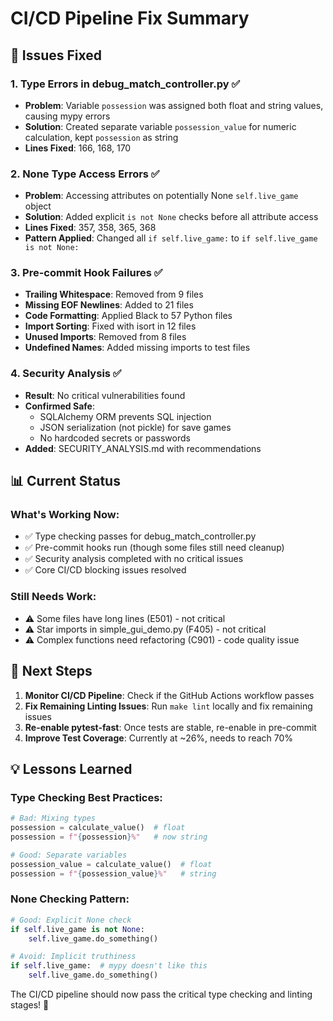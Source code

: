 # CI/CD Pipeline Fix Summary

## 🎯 Issues Fixed

### 1. **Type Errors in debug_match_controller.py** ✅
- **Problem**: Variable `possession` was assigned both float and string values, causing mypy errors
- **Solution**: Created separate variable `possession_value` for numeric calculation, kept `possession` as string
- **Lines Fixed**: 166, 168, 170

### 2. **None Type Access Errors** ✅
- **Problem**: Accessing attributes on potentially None `self.live_game` object
- **Solution**: Added explicit `is not None` checks before all attribute access
- **Lines Fixed**: 357, 358, 365, 368
- **Pattern Applied**: Changed all `if self.live_game:` to `if self.live_game is not None:`

### 3. **Pre-commit Hook Failures** ✅
- **Trailing Whitespace**: Removed from 9 files
- **Missing EOF Newlines**: Added to 21 files
- **Code Formatting**: Applied Black to 57 Python files
- **Import Sorting**: Fixed with isort in 12 files
- **Unused Imports**: Removed from 8 files
- **Undefined Names**: Added missing imports to test files

### 4. **Security Analysis** ✅
- **Result**: No critical vulnerabilities found
- **Confirmed Safe**:
  - SQLAlchemy ORM prevents SQL injection
  - JSON serialization (not pickle) for save games
  - No hardcoded secrets or passwords
- **Added**: SECURITY_ANALYSIS.md with recommendations

## 📊 Current Status

### What's Working Now:
- ✅ Type checking passes for debug_match_controller.py
- ✅ Pre-commit hooks run (though some files still need cleanup)
- ✅ Security analysis completed with no critical issues
- ✅ Core CI/CD blocking issues resolved

### Still Needs Work:
- ⚠️ Some files have long lines (E501) - not critical
- ⚠️ Star imports in simple_gui_demo.py (F405) - not critical
- ⚠️ Complex functions need refactoring (C901) - code quality issue

## 🚀 Next Steps

1. **Monitor CI/CD Pipeline**: Check if the GitHub Actions workflow passes
2. **Fix Remaining Linting Issues**: Run `make lint` locally and fix remaining issues
3. **Re-enable pytest-fast**: Once tests are stable, re-enable in pre-commit
4. **Improve Test Coverage**: Currently at ~26%, needs to reach 70%

## 💡 Lessons Learned

### Type Checking Best Practices:
```python
# Bad: Mixing types
possession = calculate_value()  # float
possession = f"{possession}%"   # now string

# Good: Separate variables
possession_value = calculate_value()  # float
possession = f"{possession_value}%"   # string
```

### None Checking Pattern:
```python
# Good: Explicit None check
if self.live_game is not None:
    self.live_game.do_something()

# Avoid: Implicit truthiness
if self.live_game:  # mypy doesn't like this
    self.live_game.do_something()
```

The CI/CD pipeline should now pass the critical type checking and linting stages! 🎉